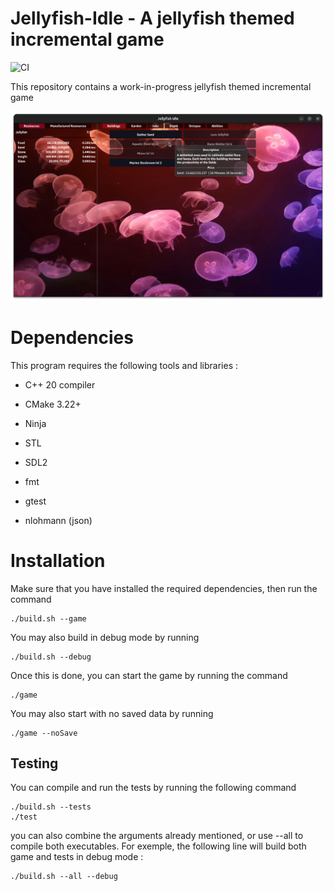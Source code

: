 # Jellyfish-Idle - A jellyfish themed incremental game
![CI](https://github.com/VacheDesNeiges/Jellyfish-Idle/actions/workflows/cmake-single-platform.yml/badge.svg)

This repository contains a work-in-progress jellyfish themed incremental game

![Screenshot](https://github.com/VacheDesNeiges/Jellyfish-Idle/blob/main/assets/jfishGame.png)



# Dependencies
This program requires the following tools and libraries :

- C++ 20 compiler
- CMake 3.22+
- Ninja

- STL
- SDL2
- fmt
- gtest
- nlohmann (json)


# Installation
Make sure that you have installed the required dependencies, then run the command
```
./build.sh --game
```

You may also build in debug mode by running
```
./build.sh --debug
```


Once this is done, you can start the game by running the command
```
./game
```

You may also start with no saved data by running
```
./game --noSave
```

## Testing
You can compile and run the tests by running the following command
```
./build.sh --tests
./test
```

you can also combine the arguments already mentioned, or use --all to compile both executables. For exemple, the following line will build both game and tests in debug mode :
```
./build.sh --all --debug
```

